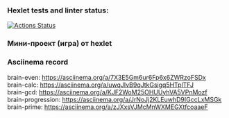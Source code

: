 ### Hexlet tests and linter status:
[![Actions Status](https://github.com/diplomatgmg/frontend-project-44/actions/workflows/hexlet-check.yml/badge.svg)](https://github.com/diplomatgmg/frontend-project-44/actions)

### Мини-проект (игра) от hexlet

### Asciinema record
brain-even: https://asciinema.org/a/7X3E5Gm6ur6Fp6x6ZWRzoFSDx  
brain-calc: https://asciinema.org/a/uwqJIvB9qJtkGsigq5HTplTFJ  
brain-gcd: https://asciinema.org/a/KJF2WoM25OHUUyhVA5VPnMozf  
brain-progression: https://asciinema.org/a/JrNoJj2KLEuwhD9IGccLxMSGk  
brain-prime: https://asciinema.org/a/zJXxsVJMcMnWXMEGXtfcoaaeF  
